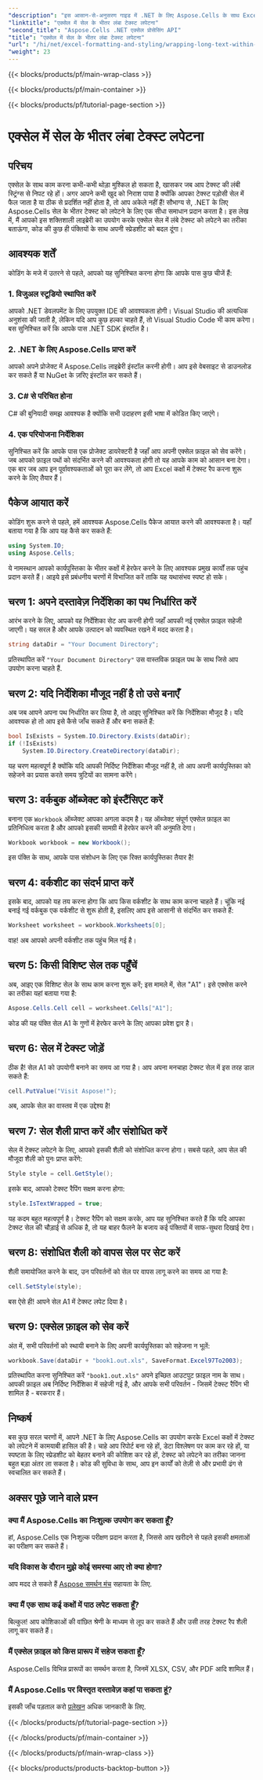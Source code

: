 ```yaml
---
"description": "इस आसान-से-अनुसरण गाइड में .NET के लिए Aspose.Cells के साथ Excel सेल में लंबे टेक्स्ट को रैप करना सीखें। अपनी स्प्रेडशीट को आसानी से बदलें।"
"linktitle": "एक्सेल में सेल के भीतर लंबा टेक्स्ट लपेटना"
"second_title": "Aspose.Cells .NET एक्सेल प्रोसेसिंग API"
"title": "एक्सेल में सेल के भीतर लंबा टेक्स्ट लपेटना"
"url": "/hi/net/excel-formatting-and-styling/wrapping-long-text-within-cells/"
"weight": 23
---
```


{{< blocks/products/pf/main-wrap-class >}}

{{< blocks/products/pf/main-container >}}

{{< blocks/products/pf/tutorial-page-section >}}

# एक्सेल में सेल के भीतर लंबा टेक्स्ट लपेटना

## परिचय
एक्सेल के साथ काम करना कभी-कभी थोड़ा मुश्किल हो सकता है, खासकर जब आप टेक्स्ट की लंबी स्ट्रिंग्स से निपट रहे हों। अगर आपने कभी खुद को निराश पाया है क्योंकि आपका टेक्स्ट पड़ोसी सेल में फैल जाता है या ठीक से प्रदर्शित नहीं होता है, तो आप अकेले नहीं हैं! सौभाग्य से, .NET के लिए Aspose.Cells सेल के भीतर टेक्स्ट को लपेटने के लिए एक सीधा समाधान प्रदान करता है। इस लेख में, मैं आपको इस शक्तिशाली लाइब्रेरी का उपयोग करके एक्सेल सेल में लंबे टेक्स्ट को लपेटने का तरीका बताऊंगा, कोड की कुछ ही पंक्तियों के साथ अपनी स्प्रेडशीट को बदल दूंगा। 
## आवश्यक शर्तें
कोडिंग के मजे में उतरने से पहले, आपको यह सुनिश्चित करना होगा कि आपके पास कुछ चीजें हैं:
### 1. विजुअल स्टूडियो स्थापित करें
आपको .NET डेवलपमेंट के लिए उपयुक्त IDE की आवश्यकता होगी। Visual Studio की अत्यधिक अनुशंसा की जाती है, लेकिन यदि आप कुछ हल्का चाहते हैं, तो Visual Studio Code भी काम करेगा। बस सुनिश्चित करें कि आपके पास .NET SDK इंस्टॉल है।
### 2. .NET के लिए Aspose.Cells प्राप्त करें
आपको अपने प्रोजेक्ट में Aspose.Cells लाइब्रेरी इंस्टॉल करनी होगी। आप इसे वेबसाइट से डाउनलोड कर सकते हैं या NuGet के ज़रिए इंस्टॉल कर सकते हैं।
### 3. C# से परिचित होना
C# की बुनियादी समझ आवश्यक है क्योंकि सभी उदाहरण इसी भाषा में कोडित किए जाएंगे।
### 4. एक परियोजना निर्देशिका
सुनिश्चित करें कि आपके पास एक प्रोजेक्ट डायरेक्टरी है जहाँ आप अपनी एक्सेल फ़ाइल को सेव करेंगे। जब आपको फ़ाइल पथों को संदर्भित करने की आवश्यकता होगी तो यह आपके काम को आसान बना देगा।
एक बार जब आप इन पूर्वावश्यकताओं को पूरा कर लेंगे, तो आप Excel कक्षों में टेक्स्ट रैप करना शुरू करने के लिए तैयार हैं।
## पैकेज आयात करें
कोडिंग शुरू करने से पहले, हमें आवश्यक Aspose.Cells पैकेज आयात करने की आवश्यकता है। यहाँ बताया गया है कि आप यह कैसे कर सकते हैं:
```csharp
using System.IO;
using Aspose.Cells;
```
ये नामस्थान आपको कार्यपुस्तिका के भीतर कक्षों में हेरफेर करने के लिए आवश्यक प्रमुख कार्यों तक पहुंच प्रदान करते हैं।
आइये इसे प्रबंधनीय चरणों में विभाजित करें ताकि यह यथासंभव स्पष्ट हो सके।
## चरण 1: अपने दस्तावेज़ निर्देशिका का पथ निर्धारित करें
आरंभ करने के लिए, आपको वह निर्देशिका सेट अप करनी होगी जहाँ आपकी नई एक्सेल फ़ाइल सहेजी जाएगी। यह सरल है और आपके उत्पादन को व्यवस्थित रखने में मदद करता है।
```csharp
string dataDir = "Your Document Directory";
```
प्रतिस्थापित करें `"Your Document Directory"` उस वास्तविक फ़ाइल पथ के साथ जिसे आप उपयोग करना चाहते हैं.
## चरण 2: यदि निर्देशिका मौजूद नहीं है तो उसे बनाएँ
अब जब आपने अपना पथ निर्धारित कर लिया है, तो आइए सुनिश्चित करें कि निर्देशिका मौजूद है। यदि आवश्यक हो तो आप इसे कैसे जाँच सकते हैं और बना सकते हैं:
```csharp
bool IsExists = System.IO.Directory.Exists(dataDir);
if (!IsExists)
    System.IO.Directory.CreateDirectory(dataDir);
```
यह चरण महत्वपूर्ण है क्योंकि यदि आपकी निर्दिष्ट निर्देशिका मौजूद नहीं है, तो आप अपनी कार्यपुस्तिका को सहेजने का प्रयास करते समय त्रुटियों का सामना करेंगे।
## चरण 3: वर्कबुक ऑब्जेक्ट को इंस्टैंसिएट करें
बनाना एक `Workbook` ऑब्जेक्ट आपका अगला कदम है। यह ऑब्जेक्ट संपूर्ण एक्सेल फ़ाइल का प्रतिनिधित्व करता है और आपको इसकी सामग्री में हेरफेर करने की अनुमति देगा।
```csharp
Workbook workbook = new Workbook();
```
इस पंक्ति के साथ, आपके पास संशोधन के लिए एक रिक्त कार्यपुस्तिका तैयार है!
## चरण 4: वर्कशीट का संदर्भ प्राप्त करें
इसके बाद, आपको यह तय करना होगा कि आप किस वर्कशीट के साथ काम करना चाहते हैं। चूंकि नई बनाई गई वर्कबुक एक वर्कशीट से शुरू होती है, इसलिए आप इसे आसानी से संदर्भित कर सकते हैं:
```csharp
Worksheet worksheet = workbook.Worksheets[0];
```
वाह! अब आपको अपनी वर्कशीट तक पहुंच मिल गई है।
## चरण 5: किसी विशिष्ट सेल तक पहुँचें
अब, आइए एक विशिष्ट सेल के साथ काम करना शुरू करें; इस मामले में, सेल "A1"। इसे एक्सेस करने का तरीका यहां बताया गया है:
```csharp
Aspose.Cells.Cell cell = worksheet.Cells["A1"];
```
कोड की यह पंक्ति सेल A1 के गुणों में हेरफेर करने के लिए आपका प्रवेश द्वार है।
## चरण 6: सेल में टेक्स्ट जोड़ें
ठीक है! सेल A1 को उपयोगी बनाने का समय आ गया है। आप अपना मनचाहा टेक्स्ट सेल में इस तरह डाल सकते हैं:
```csharp
cell.PutValue("Visit Aspose!");
```
अब, आपके सेल का वास्तव में एक उद्देश्य है!
## चरण 7: सेल शैली प्राप्त करें और संशोधित करें
सेल में टेक्स्ट लपेटने के लिए, आपको इसकी शैली को संशोधित करना होगा। सबसे पहले, आप सेल की मौजूदा शैली को पुनः प्राप्त करेंगे:
```csharp
Style style = cell.GetStyle();
```
इसके बाद, आपको टेक्स्ट रैपिंग सक्षम करना होगा:
```csharp
style.IsTextWrapped = true;
```
यह कदम बहुत महत्वपूर्ण है। टेक्स्ट रैपिंग को सक्षम करके, आप यह सुनिश्चित करते हैं कि यदि आपका टेक्स्ट सेल की चौड़ाई से अधिक है, तो यह बाहर फैलने के बजाय कई पंक्तियों में साफ-सुथरा दिखाई देगा।
## चरण 8: संशोधित शैली को वापस सेल पर सेट करें
शैली समायोजित करने के बाद, उन परिवर्तनों को सेल पर वापस लागू करने का समय आ गया है:
```csharp
cell.SetStyle(style);
```
बस ऐसे ही! आपने सेल A1 में टेक्स्ट लपेट दिया है।
## चरण 9: एक्सेल फ़ाइल को सेव करें
अंत में, सभी परिवर्तनों को स्थायी बनाने के लिए अपनी कार्यपुस्तिका को सहेजना न भूलें:
```csharp
workbook.Save(dataDir + "book1.out.xls", SaveFormat.Excel97To2003);
```
प्रतिस्थापित करना सुनिश्चित करें `"book1.out.xls"` अपने इच्छित आउटपुट फ़ाइल नाम के साथ। आपकी फ़ाइल अब निर्दिष्ट निर्देशिका में सहेजी गई है, और आपके सभी परिवर्तन - जिसमें टेक्स्ट रैपिंग भी शामिल है - बरकरार हैं।
## निष्कर्ष
बस कुछ सरल चरणों में, आपने .NET के लिए Aspose.Cells का उपयोग करके Excel कक्षों में टेक्स्ट को लपेटने में कामयाबी हासिल की है। चाहे आप रिपोर्ट बना रहे हों, डेटा विश्लेषण पर काम कर रहे हों, या स्पष्टता के लिए स्प्रेडशीट को बेहतर बनाने की कोशिश कर रहे हों, टेक्स्ट को लपेटने का तरीका जानना बहुत बड़ा अंतर ला सकता है। कोड की सुविधा के साथ, आप इन कार्यों को तेज़ी से और प्रभावी ढंग से स्वचालित कर सकते हैं।
## अक्सर पूछे जाने वाले प्रश्न
### क्या मैं Aspose.Cells का निःशुल्क उपयोग कर सकता हूँ?  
हां, Aspose.Cells एक निःशुल्क परीक्षण प्रदान करता है, जिससे आप खरीदने से पहले इसकी क्षमताओं का परीक्षण कर सकते हैं।
### यदि विकास के दौरान मुझे कोई समस्या आए तो क्या होगा?  
आप मदद ले सकते हैं [Aspose समर्थन मंच](https://forum.aspose.com/c/cells/9) सहायता के लिए.
### क्या मैं एक साथ कई कक्षों में पाठ लपेट सकता हूँ?  
बिल्कुल! आप कोशिकाओं की वांछित श्रेणी के माध्यम से लूप कर सकते हैं और उसी तरह टेक्स्ट रैप शैली लागू कर सकते हैं।
### मैं एक्सेल फ़ाइल को किस प्रारूप में सहेज सकता हूँ?  
Aspose.Cells विभिन्न प्रारूपों का समर्थन करता है, जिनमें XLSX, CSV, और PDF आदि शामिल हैं।
### मैं Aspose.Cells पर विस्तृत दस्तावेज़ कहां पा सकता हूं?  
इसकी जाँच पड़ताल करो [प्रलेखन](https://reference.aspose.com/cells/net/) अधिक जानकारी के लिए.

{{< /blocks/products/pf/tutorial-page-section >}}

{{< /blocks/products/pf/main-container >}}

{{< /blocks/products/pf/main-wrap-class >}}

{{< blocks/products/products-backtop-button >}}